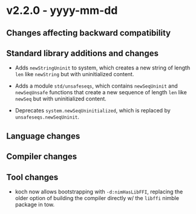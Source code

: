 # v2.2.0 - yyyy-mm-dd


## Changes affecting backward compatibility


## Standard library additions and changes

[//]: # "Changes:"


[//]: # "Additions:"

- Adds `newStringUninit` to system, which creates a new string of length `len` like `newString` but with uninitialized content.

- Adds a module `std/unsafeseqs`, which contains `newSeqUninit` and `newSeqUnsafe` functions that create a new sequence of length `len` like `newSeq` but with uninitialized content.

[//]: # "Deprecations:"

- Deprecates `system.newSeqUninitialized`, which is replaced by `unsafeseqs.newSeqUninit`.

[//]: # "Removals:"


## Language changes



## Compiler changes


## Tool changes

- koch now allows bootstrapping with `-d:nimHasLibFFI`, replacing the older option of building the compiler directly w/ the `libffi` nimble package in tow.

